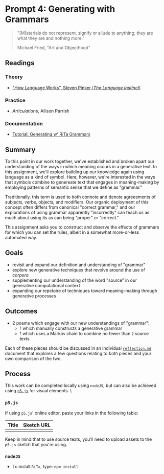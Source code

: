 # Prompt 4: Generating with Grammars

> "[M]aterials do not represent, signify or allude to anything; they are what they are and nothing more."
>
> Michael Fried, "Art and Objecthood"

## Readings

### Theory

* ["How Language Works", Steven Pinker (_The Language Instinct_)](https://drive.google.com/file/d/1xlQq8OBPtODAnzQcVbiMKpvsWj2ndQyI/view?usp=sharing)

### Practice

* _Articulations_, Allison Parrish

### Documentation

* [Tutorial: Generating w' RiTa Grammars](https://observablehq.com/@dhowe/tut-rita-grammars)


## Summary

To this point in our work together, we've established and broken apart our understanding of the ways in which meaning occurs in a generative text. In this assignment, we'll explore building up our knowledge again using language as a kind of symbol. Here, however, we're interested in the ways that symbols combine to genereate text that engages in meaning-making by employing patterns of semantic sense that we define as "grammar."

Traditionally, this term is used to both connote and denote agreeements of subjects, verbs, objects, and modifiers. Our organic deployment of this concept often differs from canonical "correct grammar," and our explorations of using grammar apparently "incorrectly" can teach us as much about using its as can being "proper" or "correct."

This assignment asks you to construct and observe the effects of grammars for which you can set the rules, albeit in a somewhat more-or-less automated way.

## Goals

* revisit and expand our definition and understanding of "grammar"
* explore new generative techniques that revolve around the use of _corpora_
* supplementing our understanding of the word "source" in our generative computational context
* expanding our repetoire of techniques toward meaning-making through generative processes

## Outcomes

* 2 poems which engage with our new understandings of "grammar":
  * 1 which manually constructs a generative grammar
  * 1 which uses a Markov chain to combine no fewer than `2` source texts

Each of these pieces should be discussed in an individual [`reflection.md`](writing/reflection.md) document that explores a few questions relating to _both_ pieces and your own comparison of the two.


## Process

This work can be completed locally using `nodeJS`, but can also be achieved using [`p5.js`](https://p5js.org/) for visual elements. \


### `p5.js`

If using `p5.js`' online editor, paste your links in the following table:

|Title |Sketch URL|
|:-----|:---------|
| |  |

Keep in mind that to use source texts, you'll need to upload assets to the `p5.js` sketch that you're using.

### `nodeJS`

* To install `RiTa`, type: `npm install`

